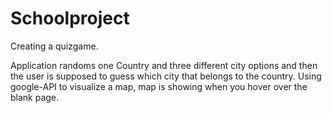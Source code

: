 # Schoolproject
Creating a quizgame.

Application randoms one Country and three different city options and then the user is supposed to guess which city that belongs to the country. 
Using google-API to visualize a map, map is showing when you hover over the blank page. 